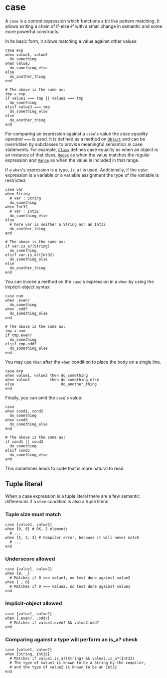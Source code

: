 # case

A `case` is a control expression which functions a bit like pattern matching. It allows writing a chain of if-else-if with a small change in semantic and some more powerful constructs.

In its basic form, it allows matching a value against other values:

```crystal
case exp
when value1, value2
  do_something
when value3
  do_something_else
else
  do_another_thing
end

# The above is the same as:
tmp = exp
if value1 === tmp || value2 === tmp
  do_something
elsif value3 === tmp
  do_something_else
else
  do_another_thing
end
```

For comparing an expression against a `case`'s value the *case equality operator* `===` is used. It is defined as a method on [`Object`](https://crystal-lang.org/api/Object.html#%3D%3D%3D%28other%29-instance-method) and can be overridden by subclasses to provide meaningful semantics in case statements. For example, [`Class`](https://crystal-lang.org/api/Class.html#%3D%3D%3D%28other%29-instance-method) defines case equality as when an object is an instance of that class, [`Regex`](https://crystal-lang.org/api/Regex.html#%3D%3D%3D%28other%3AString%29-instance-method) as when the value matches the regular expression and [`Range`](https://crystal-lang.org/api/Range.html#%3D%3D%3D%28value%29-instance-method) as when the value is included in that range.

If a `when`'s expression is a type, `is_a?` is used. Additionally, if the case expression is a variable or a variable assignment the type of the variable is restricted:

```crystal
case var
when String
  # var : String
  do_something
when Int32
  # var : Int32
  do_something_else
else
  # here var is neither a String nor an Int32
  do_another_thing
end

# The above is the same as:
if var.is_a?(String)
  do_something
elsif var.is_a?(Int32)
  do_something_else
else
  do_another_thing
end
```

You can invoke a method on the `case`'s expression in a `when` by using the implicit-object syntax:

```crystal
case num
when .even?
  do_something
when .odd?
  do_something_else
end

# The above is the same as:
tmp = num
if tmp.even?
  do_something
elsif tmp.odd?
  do_something_else
end
```

You may use `then` after the `when` condition to place the body on a single line.

```crystal
case exp
when value1, value2 then do_something
when value3         then do_something_else
else                     do_another_thing
end
```

Finally, you can omit the `case`'s value:

```crystal
case
when cond1, cond2
  do_something
when cond3
  do_something_else
end

# The above is the same as:
if cond1 || cond2
  do_something
elsif cond3
  do_something_else
end
```

This sometimes leads to code that is more natural to read.

## Tuple literal

When a case expression is a tuple literal there are a few semantic differences if a `when` condition is also a tuple literal.

### Tuple size must match

```crystal
case {value1, value2}
when {0, 0} # OK, 2 elements
  # ...
when {1, 2, 3} # Compiler error, because it will never match
  # ...
end
```

### Underscore allowed

```crystal
case {value1, value2}
when {0, _}
  # Matches if 0 === value1, no test done against value2
when {_, 0}
  # Matches if 0 === value2, no test done against value1
end
```

### Implicit-object allowed

```crystal
case {value1, value2}
when {.even?, .odd?}
  # Matches if value1.even? && value2.odd?
end
```

### Comparing against a type will perform an is_a? check

```crystal
case {value1, value2}
when {String, Int32}
  # Matches if value1.is_a?(String) && value2.is_a?(Int32)
  # The type of value1 is known to be a String by the compiler,
  # and the type of value2 is known to be an Int32
end
```
